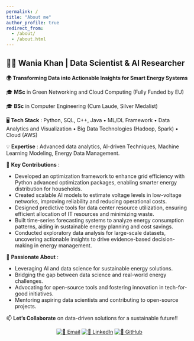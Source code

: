 ```yaml
---
permalink: /
title: "About me"
author_profile: true
redirect_from: 
  - /about/
  - /about.html
---
```


## **👩‍🎓 Wania Khan | Data Scientist & AI Researcher**

**🌍  Transforming Data into Actionable Insights for Smart Energy Systems**

🎓 **MSc** in Green Networking and Cloud Computing (Fully Funded by EU)

🎓 **BSc** in Computer Engineering (Cum Laude, Silver Medalist)

🖥️ **Tech Stack** : Python, SQL, C++, Java • ML/DL Framework • Data Analytics and Visualization • Big Data Technologies (Hadoop, Spark) • Cloud (AWS)

💡 **Expertise** : Advanced data analytics, AI-driven Techniques, Machine Learning Modeling, Energy Data Management.

🔧 **Key Contributions** :

- Developed an optimization framework to enhance grid efficiency with Python advanced optimization packages, enabling smarter energy distribution for households.
- Created scalable AI models to estimate voltage levels in low-voltage networks, improving reliability and reducing operational costs.
- Designed predictive tools for data center resource utilization, ensuring efficient allocation of IT resources and minimizing waste.
- Built time-series forecasting systems to analyze energy consumption patterns, aiding in sustainable energy planning and cost savings.
- Conducted exploratory data analysis for large-scale datasets, uncovering actionable insights to drive evidence-based decision-making in energy management.

🚀 **Passionate About** :

- Leveraging AI and data science for sustainable energy solutions.
- Bridging the gap between data science and real-world energy challenges.
- Advocating for open-source tools and fostering innovation in tech-for-good initiatives.
- Mentoring aspiring data scientists and contributing to open-source projects.


📫 **Let’s Collaborate** on data-driven solutions for a sustainable future!!
<div align="center">
  <a href="mailto:waniakhance@gmail.com"><img src="https://img.shields.io/badge/-Email-D14836?logo=gmail" alt="📧 Email"></a>  
  <a href="https://www.linkedin.com/in/wania-khan/"><img src="https://img.shields.io/badge/-LinkedIn-0077B5?logo=linkedin" alt="💼 LinkedIn"></a>  
  <a href="https://github.com/WaniaKhance"><img src="https://img.shields.io/badge/-Projects-181717?logo=github" alt="🐙 GitHub"></a> 
</div>
